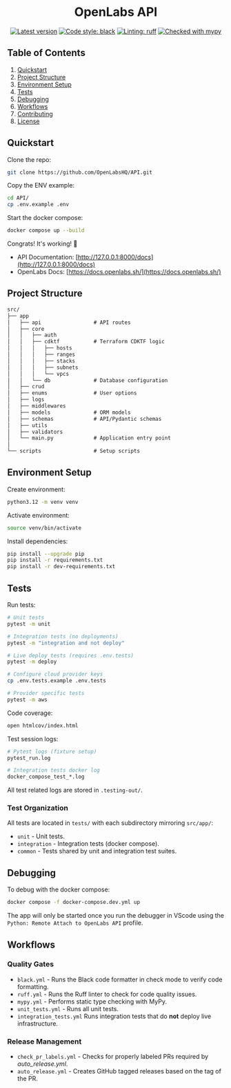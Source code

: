 <h1 align="center">OpenLabs API</h1>

<p align="center">
<a href="https://github.com/OpenLabsHQ/API"><img alt="Latest version" src="https://img.shields.io/github/v/release/OpenLabsHQ/API"></a>
<a href="https://github.com/psf/black"><img alt="Code style: black" src="https://img.shields.io/badge/code%20style-black-000000.svg"></a>
<a href="https://github.com/astral-sh/ruff"><img alt="Linting: ruff" src="https://img.shields.io/endpoint?url=https://raw.githubusercontent.com/astral-sh/ruff/main/assets/badge/v2.json"></a>
<a href="https://mypy-lang.org/"><img alt="Checked with mypy" src="https://www.mypy-lang.org/static/mypy_badge.svg"></a>
</p>


## Table of Contents

1. [Quickstart](#quickstart)
2. [Project Structure](#project-structure)
3. [Environment Setup](#environment-setup)
4. [Tests](#tests)
5. [Debugging](#debugging)
6. [Workflows](#workflows)
7. [Contributing](/CONTRIBUTING.md)
8. [License](/LICENSE)


## Quickstart

Clone the repo:

```bash
git clone https://github.com/OpenLabsHQ/API.git
```

Copy the ENV example:

```bash
cd API/
cp .env.example .env
```

Start the docker compose:

```bash
docker compose up --build
```

Congrats! It's working! 🎉 
* API Documentation: [http://127.0.0.1:8000/docs](http://127.0.0.1:8000/docs)
* OpenLabs Docs: [https://docs.openlabs.sh/](https://docs.openlabs.sh/)


## Project Structure

```txt
src/
├── app
│   ├── api                 # API routes
│   ├── core
│   │   ├── auth
│   │   ├── cdktf           # Terraform CDKTF logic
│   │   │   ├── hosts   
│   │   │   ├── ranges
│   │   │   ├── stacks
│   │   │   ├── subnets
│   │   │   └── vpcs
│   │   └── db              # Database configuration
│   ├── crud
│   ├── enums               # User options
│   ├── logs
│   ├── middlewares
│   ├── models              # ORM models
│   ├── schemas             # API/Pydantic schemas
│   ├── utils
│   ├── validators
│   └── main.py             # Application entry point
│
└── scripts                 # Setup scripts
```


## Environment Setup

Create environment:

```bash
python3.12 -m venv venv
```

Activate environment:

```bash
source venv/bin/activate
```

Install dependencies:

```bash
pip install --upgrade pip
pip install -r requirements.txt
pip install -r dev-requirements.txt
```

## Tests

Run tests:

```bash
# Unit tests
pytest -m unit

# Integration tests (no deployments)
pytest -m "integration and not deploy"

# Live deploy tests (requires .env.tests)
pytest -m deploy

# Configure cloud provider keys
cp .env.tests.example .env.tests

# Provider specific tests
pytest -m aws
```

Code coverage:

```bash
open htmlcov/index.html
```

Test session logs:

```bash
# Pytest logs (fixture setup)
pytest_run.log

# Integration tests docker log
docker_compose_test_*.log
```

All test related logs are stored in `.testing-out/`.


### Test Organization

All tests are located in `tests/` with each subdirectory mirroring `src/app/`:

* `unit` - Unit tests.
* `integration` - Integration tests (docker compose).
* `common` - Tests shared by unit and integration test suites.


## Debugging

To debug with the docker compose:

```bash
docker compose -f docker-compose.dev.yml up
```

The app will only be started once you run the debugger in VScode using the `Python: Remote Attach to OpenLabs API` profile.

## Workflows

### Quality Gates

* `black.yml` - Runs the Black code formatter in check mode to verify code formatting.
* `ruff.yml` - Runs the Ruff linter to check for code quality issues.
* `mypy.yml` - Performs static type checking with MyPy.
* `unit_tests.yml` - Runs all unit tests.
* `integration_tests.yml` Runs integration tests that do **not** deploy live infrastructure.

### Release Management

- `check_pr_labels.yml` - Checks for properly labeled PRs required by *auto_release.yml*.
- `auto_release.yml` - Creates GitHub tagged releases based on the tag of the PR. 